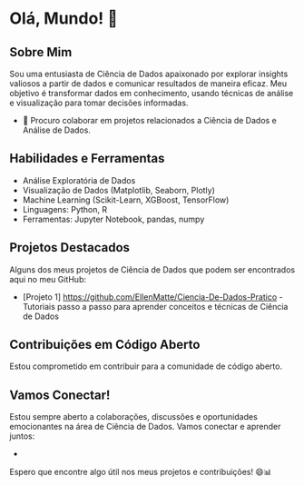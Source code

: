 # Olá, Mundo! 👋

## Sobre Mim
Sou uma entusiasta de Ciência de Dados apaixonado por explorar insights valiosos a partir de dados e comunicar resultados de maneira eficaz. Meu objetivo é transformar dados em conhecimento, usando técnicas de análise e visualização para tomar decisões informadas.

-  👯 Procuro colaborar em projetos relacionados a Ciência de Dados e Análise de Dados.

## Habilidades e Ferramentas
- Análise Exploratória de Dados
- Visualização de Dados (Matplotlib, Seaborn, Plotly)
- Machine Learning (Scikit-Learn, XGBoost, TensorFlow)
- Linguagens: Python, R
- Ferramentas: Jupyter Notebook, pandas, numpy

## Projetos Destacados
Alguns dos meus projetos de Ciência de Dados que podem ser encontrados aqui no meu GitHub:

- [Projeto 1] https://github.com/EllenMatte/Ciencia-De-Dados-Pratico - Tutoriais passo a passo para aprender conceitos e técnicas de Ciência de Dados


## Contribuições em Código Aberto
Estou comprometido em contribuir para a comunidade de código aberto. 

## Vamos Conectar!
Estou sempre aberto a colaborações, discussões e oportunidades emocionantes na área de Ciência de Dados. Vamos conectar e aprender juntos:

- [LinkedIn]: https://www.linkedin.com/public-profile/settings?trk=d_flagship3_profile_self_view_public_profile

Espero que encontre algo útil nos meus projetos e contribuições! 😄📊
